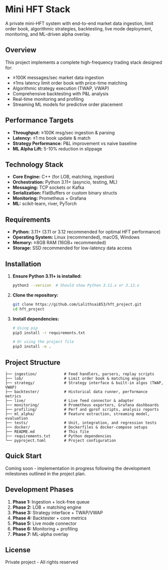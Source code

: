 # Mini HFT Stack

A private mini-HFT system with end-to-end market data ingestion, limit order book, algorithmic strategies, backtesting, live mode deployment, monitoring, and ML-driven alpha overlay.

## Overview

This project implements a complete high-frequency trading stack designed for:
- ≥100K messages/sec market data ingestion
- ≤1ms latency limit order book with price-time matching
- Algorithmic strategy execution (TWAP, VWAP)
- Comprehensive backtesting with P&L analysis
- Real-time monitoring and profiling
- Streaming ML models for predictive order placement

## Performance Targets

- **Throughput:** ≥100K msg/sec ingestion & parsing
- **Latency:** ≤1 ms book update & match
- **Strategy Performance:** P&L improvement vs naive baseline
- **ML Alpha Lift:** 5-10% reduction in slippage

## Technology Stack

- **Core Engine:** C++ (for LOB, matching, ingestion)
- **Orchestration:** Python 3.11+ (asyncio, testing, ML)
- **Messaging:** TCP sockets or Kafka
- **Serialization:** FlatBuffers or custom binary structs
- **Monitoring:** Prometheus + Grafana
- **ML:** scikit-learn, river, PyTorch

## Requirements

- **Python:** 3.11+ (3.11 or 3.12 recommended for optimal HFT performance)
- **Operating System:** Linux (recommended), macOS, Windows
- **Memory:** ≥8GB RAM (16GB+ recommended)
- **Storage:** SSD recommended for low-latency data access

## Installation

1. **Ensure Python 3.11+ is installed:**
   ```bash
   python3 --version  # Should show Python 3.11.x or 3.12.x
   ```

2. **Clone the repository:**
   ```bash
   git clone https://github.com/Lalithsai853/hft_project.git
   cd hft_project
   ```

3. **Install dependencies:**
   ```bash
   # Using pip
   pip3 install -r requirements.txt
   
   # Or using the project file
   pip3 install -e .
   ```

## Project Structure

```
├── ingestion/            # Feed handlers, parsers, replay scripts
├── lob/                  # Limit order book & matching engine
├── strategy/             # Strategy interface & built-in algos (TWAP, VWAP)
├── backtester/           # Historical data runner, performance metrics
├── live/                 # Live feed connector & adapter
├── monitoring/           # Prometheus exporters, Grafana dashboards
├── profiling/            # Perf and gprof scripts, analysis reports
├── ml_alpha/             # Feature extraction, streaming model, evaluation
├── tests/                # Unit, integration, and regression tests
├── docker/               # Dockerfiles & docker-compose setups
├── README.md             # This file
├── requirements.txt      # Python dependencies
└── pyproject.toml        # Project configuration
```

## Quick Start

Coming soon - implementation in progress following the development milestones outlined in the project plan.

## Development Phases

1. **Phase 1:** Ingestion + lock-free queue
2. **Phase 2:** LOB + matching engine  
3. **Phase 3:** Strategy interface + TWAP/VWAP
4. **Phase 4:** Backtester + core metrics
5. **Phase 5:** Live mode connector
6. **Phase 6:** Monitoring + profiling
7. **Phase 7:** ML-alpha overlay

## License

Private project - All rights reserved 